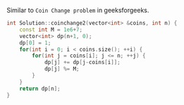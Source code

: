 Similar to `Coin Change problem` in geeksforgeeks.
```cpp
int Solution::coinchange2(vector<int> &coins, int n) {
    const int M = 1e6+7;
    vector<int> dp(n+1, 0);
    dp[0] = 1;
    for(int i = 0; i < coins.size(); ++i) {
        for(int j = coins[i]; j <= n; ++j) {
            dp[j] += dp[j-coins[i]];
            dp[j] %= M;
        }
    }
    return dp[n];
}
```

